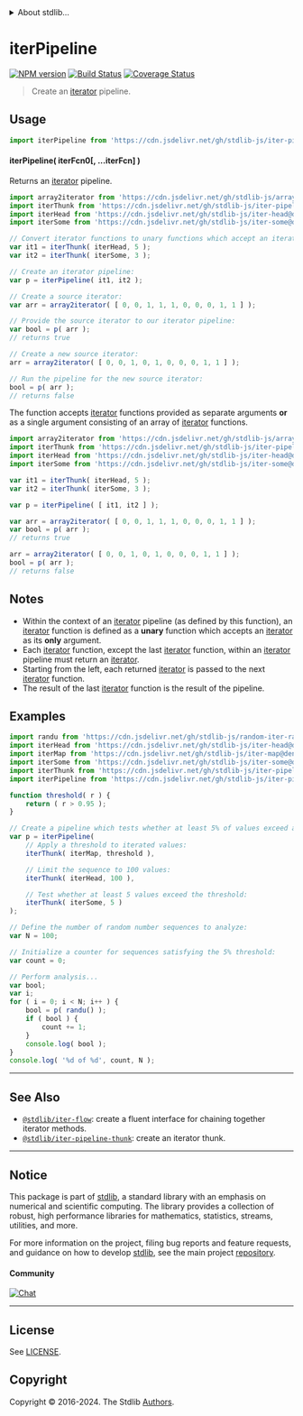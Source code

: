 <!--

@license Apache-2.0

Copyright (c) 2019 The Stdlib Authors.

Licensed under the Apache License, Version 2.0 (the "License");
you may not use this file except in compliance with the License.
You may obtain a copy of the License at

   http://www.apache.org/licenses/LICENSE-2.0

Unless required by applicable law or agreed to in writing, software
distributed under the License is distributed on an "AS IS" BASIS,
WITHOUT WARRANTIES OR CONDITIONS OF ANY KIND, either express or implied.
See the License for the specific language governing permissions and
limitations under the License.

-->


<details>
  <summary>
    About stdlib...
  </summary>
  <p>We believe in a future in which the web is a preferred environment for numerical computation. To help realize this future, we've built stdlib. stdlib is a standard library, with an emphasis on numerical and scientific computation, written in JavaScript (and C) for execution in browsers and in Node.js.</p>
  <p>The library is fully decomposable, being architected in such a way that you can swap out and mix and match APIs and functionality to cater to your exact preferences and use cases.</p>
  <p>When you use stdlib, you can be absolutely certain that you are using the most thorough, rigorous, well-written, studied, documented, tested, measured, and high-quality code out there.</p>
  <p>To join us in bringing numerical computing to the web, get started by checking us out on <a href="https://github.com/stdlib-js/stdlib">GitHub</a>, and please consider <a href="https://opencollective.com/stdlib">financially supporting stdlib</a>. We greatly appreciate your continued support!</p>
</details>

# iterPipeline

[![NPM version][npm-image]][npm-url] [![Build Status][test-image]][test-url] [![Coverage Status][coverage-image]][coverage-url] <!-- [![dependencies][dependencies-image]][dependencies-url] -->

> Create an [iterator][mdn-iterator-protocol] pipeline.

<!-- Section to include introductory text. Make sure to keep an empty line after the intro `section` element and another before the `/section` close. -->

<section class="intro">

</section>

<!-- /.intro -->

<!-- Package usage documentation. -->



<section class="usage">

## Usage

```javascript
import iterPipeline from 'https://cdn.jsdelivr.net/gh/stdlib-js/iter-pipeline@deno/mod.js';
```

#### iterPipeline( iterFcn0\[, ...iterFcn] )

Returns an [iterator][mdn-iterator-protocol] pipeline.

```javascript
import array2iterator from 'https://cdn.jsdelivr.net/gh/stdlib-js/array-to-iterator@deno/mod.js';
import iterThunk from 'https://cdn.jsdelivr.net/gh/stdlib-js/iter-pipeline-thunk@deno/mod.js';
import iterHead from 'https://cdn.jsdelivr.net/gh/stdlib-js/iter-head@deno/mod.js';
import iterSome from 'https://cdn.jsdelivr.net/gh/stdlib-js/iter-some@deno/mod.js';

// Convert iterator functions to unary functions which accept an iterator:
var it1 = iterThunk( iterHead, 5 );
var it2 = iterThunk( iterSome, 3 );

// Create an iterator pipeline:
var p = iterPipeline( it1, it2 );

// Create a source iterator:
var arr = array2iterator( [ 0, 0, 1, 1, 1, 0, 0, 0, 1, 1 ] );

// Provide the source iterator to our iterator pipeline:
var bool = p( arr );
// returns true

// Create a new source iterator:
arr = array2iterator( [ 0, 0, 1, 0, 1, 0, 0, 0, 1, 1 ] );

// Run the pipeline for the new source iterator:
bool = p( arr );
// returns false
```

The function accepts [iterator][mdn-iterator-protocol] functions provided as separate arguments **or** as a single argument consisting of an array of [iterator][mdn-iterator-protocol] functions.

```javascript
import array2iterator from 'https://cdn.jsdelivr.net/gh/stdlib-js/array-to-iterator@deno/mod.js';
import iterThunk from 'https://cdn.jsdelivr.net/gh/stdlib-js/iter-pipeline-thunk@deno/mod.js';
import iterHead from 'https://cdn.jsdelivr.net/gh/stdlib-js/iter-head@deno/mod.js';
import iterSome from 'https://cdn.jsdelivr.net/gh/stdlib-js/iter-some@deno/mod.js';

var it1 = iterThunk( iterHead, 5 );
var it2 = iterThunk( iterSome, 3 );

var p = iterPipeline( [ it1, it2 ] );

var arr = array2iterator( [ 0, 0, 1, 1, 1, 0, 0, 0, 1, 1 ] );
var bool = p( arr );
// returns true

arr = array2iterator( [ 0, 0, 1, 0, 1, 0, 0, 0, 1, 1 ] );
bool = p( arr );
// returns false
```

</section>

<!-- /.usage -->

<!-- Package usage notes. Make sure to keep an empty line after the `section` element and another before the `/section` close. -->

<section class="notes">

## Notes

-   Within the context of an [iterator][mdn-iterator-protocol] pipeline (as defined by this function), an [iterator][mdn-iterator-protocol] function is defined as a **unary** function which accepts an [iterator][mdn-iterator-protocol] as its **only** argument.
-   Each [iterator][mdn-iterator-protocol] function, except the last [iterator][mdn-iterator-protocol] function, within an [iterator][mdn-iterator-protocol] pipeline must return an [iterator][mdn-iterator-protocol].
-   Starting from the left, each returned [iterator][mdn-iterator-protocol] is passed to the next [iterator][mdn-iterator-protocol] function.
-   The result of the last [iterator][mdn-iterator-protocol] function is the result of the pipeline.

</section>

<!-- /.notes -->

<!-- Package usage examples. -->

<section class="examples">

## Examples

<!-- eslint-disable function-call-argument-newline, function-paren-newline -->

<!-- eslint no-undef: "error" -->

```javascript
import randu from 'https://cdn.jsdelivr.net/gh/stdlib-js/random-iter-randu@deno/mod.js';
import iterHead from 'https://cdn.jsdelivr.net/gh/stdlib-js/iter-head@deno/mod.js';
import iterMap from 'https://cdn.jsdelivr.net/gh/stdlib-js/iter-map@deno/mod.js';
import iterSome from 'https://cdn.jsdelivr.net/gh/stdlib-js/iter-some@deno/mod.js';
import iterThunk from 'https://cdn.jsdelivr.net/gh/stdlib-js/iter-pipeline-thunk@deno/mod.js';
import iterPipeline from 'https://cdn.jsdelivr.net/gh/stdlib-js/iter-pipeline@deno/mod.js';

function threshold( r ) {
    return ( r > 0.95 );
}

// Create a pipeline which tests whether at least 5% of values exceed a threshold:
var p = iterPipeline(
    // Apply a threshold to iterated values:
    iterThunk( iterMap, threshold ),

    // Limit the sequence to 100 values:
    iterThunk( iterHead, 100 ),

    // Test whether at least 5 values exceed the threshold:
    iterThunk( iterSome, 5 )
);

// Define the number of random number sequences to analyze:
var N = 100;

// Initialize a counter for sequences satisfying the 5% threshold:
var count = 0;

// Perform analysis...
var bool;
var i;
for ( i = 0; i < N; i++ ) {
    bool = p( randu() );
    if ( bool ) {
        count += 1;
    }
    console.log( bool );
}
console.log( '%d of %d', count, N );
```

</section>

<!-- /.examples -->

<!-- Section to include cited references. If references are included, add a horizontal rule *before* the section. Make sure to keep an empty line after the `section` element and another before the `/section` close. -->

<section class="references">

</section>

<!-- /.references -->

<!-- Section for related `stdlib` packages. Do not manually edit this section, as it is automatically populated. -->

<section class="related">

* * *

## See Also

-   <span class="package-name">[`@stdlib/iter-flow`][@stdlib/iter/flow]</span><span class="delimiter">: </span><span class="description">create a fluent interface for chaining together iterator methods.</span>
-   <span class="package-name">[`@stdlib/iter-pipeline-thunk`][@stdlib/iter/pipeline-thunk]</span><span class="delimiter">: </span><span class="description">create an iterator thunk.</span>

</section>

<!-- /.related -->

<!-- Section for all links. Make sure to keep an empty line after the `section` element and another before the `/section` close. -->


<section class="main-repo" >

* * *

## Notice

This package is part of [stdlib][stdlib], a standard library with an emphasis on numerical and scientific computing. The library provides a collection of robust, high performance libraries for mathematics, statistics, streams, utilities, and more.

For more information on the project, filing bug reports and feature requests, and guidance on how to develop [stdlib][stdlib], see the main project [repository][stdlib].

#### Community

[![Chat][chat-image]][chat-url]

---

## License

See [LICENSE][stdlib-license].


## Copyright

Copyright &copy; 2016-2024. The Stdlib [Authors][stdlib-authors].

</section>

<!-- /.stdlib -->

<!-- Section for all links. Make sure to keep an empty line after the `section` element and another before the `/section` close. -->

<section class="links">

[npm-image]: http://img.shields.io/npm/v/@stdlib/iter-pipeline.svg
[npm-url]: https://npmjs.org/package/@stdlib/iter-pipeline

[test-image]: https://github.com/stdlib-js/iter-pipeline/actions/workflows/test.yml/badge.svg?branch=main
[test-url]: https://github.com/stdlib-js/iter-pipeline/actions/workflows/test.yml?query=branch:main

[coverage-image]: https://img.shields.io/codecov/c/github/stdlib-js/iter-pipeline/main.svg
[coverage-url]: https://codecov.io/github/stdlib-js/iter-pipeline?branch=main

<!--

[dependencies-image]: https://img.shields.io/david/stdlib-js/iter-pipeline.svg
[dependencies-url]: https://david-dm.org/stdlib-js/iter-pipeline/main

-->

[chat-image]: https://img.shields.io/gitter/room/stdlib-js/stdlib.svg
[chat-url]: https://app.gitter.im/#/room/#stdlib-js_stdlib:gitter.im

[stdlib]: https://github.com/stdlib-js/stdlib

[stdlib-authors]: https://github.com/stdlib-js/stdlib/graphs/contributors

[umd]: https://github.com/umdjs/umd
[es-module]: https://developer.mozilla.org/en-US/docs/Web/JavaScript/Guide/Modules

[deno-url]: https://github.com/stdlib-js/iter-pipeline/tree/deno
[umd-url]: https://github.com/stdlib-js/iter-pipeline/tree/umd
[esm-url]: https://github.com/stdlib-js/iter-pipeline/tree/esm
[branches-url]: https://github.com/stdlib-js/iter-pipeline/blob/main/branches.md

[stdlib-license]: https://raw.githubusercontent.com/stdlib-js/iter-pipeline/main/LICENSE

[mdn-iterator-protocol]: https://developer.mozilla.org/en-US/docs/Web/JavaScript/Reference/Iteration_protocols#The_iterator_protocol

<!-- <related-links> -->

[@stdlib/iter/flow]: https://github.com/stdlib-js/iter-flow/tree/deno

[@stdlib/iter/pipeline-thunk]: https://github.com/stdlib-js/iter-pipeline-thunk/tree/deno

<!-- </related-links> -->

</section>

<!-- /.links -->
